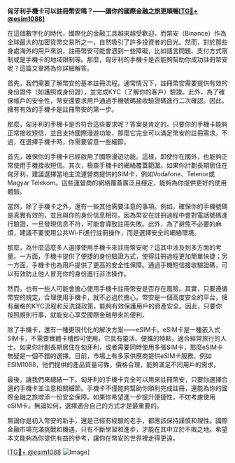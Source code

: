 **匈牙利手機卡可以註冊幣安嗎？——讓你的國際金融之旅更順暢[[TG💪+ @esim1088](https://t.me/s/esim1088)]**

在這個數字化的時代，國際化的金融工具越來越受歡迎，而幣安（Binance）作為全球最大的加密貨幣交易所之一，自然吸引了許多投資者的目光。然而，對於那些身處海外的用戶來說，註冊幣安可能會遇到一些障礙，比如語言問題、支付方式限制或是手機卡的地域限制等。那麼，匈牙利的手機卡是否能夠幫助你成功註冊幣安呢？這篇文章將為你詳細解答。

首先，我們需要了解幣安的基本註冊流程。通常情況下，註冊幣安需要提供有效的身份證件（如護照或身份證），並完成KYC（了解你的客戶）驗證。此外，為了確保帳戶的安全性，幣安還要求用戶通過手機號碼接收驗證碼進行二次確認。因此，擁有有效的手機卡是註冊幣安的第一步。

那麼，匈牙利的手機卡是否符合這些要求呢？答案是肯定的。只要你的手機卡能夠正常接收短信，並且支持國際漫遊功能，那麼它完全可以滿足幣安的註冊需求。不過，在選擇手機卡時，你需要留意一些細節。

首先，確保你的手機卡已經啟用了國際漫遊功能。這樣，即使你在國外，也能夠正常使用手機接收短信。其次，檢查手機卡的網絡覆蓋範圍。如果你計劃長期居住在匈牙利，建議選擇當地主流運營商提供的SIM卡，例如Vodafone、Telenor或Magyar Telekom。這些運營商的網絡覆蓋廣泛且穩定，能夠為你提供更好的使用體驗。

當然，除了手機卡之外，還有一些其他需要注意的事項。例如，確保你的手機號碼是真實有效的，並且與你的身份信息相符。因為幣安在註冊過程中會對電話號碼進行驗證，一旦發現信息不符，可能會導致註冊失敗。此外，為了避免不必要的麻煩，建議不要使用公共Wi-Fi進行註冊操作，而是選擇安全的網絡環境。

那麼，為什麼這麼多人選擇使用手機卡來註冊幣安呢？這其中涉及到多方面的考量。一方面，手機卡提供了便捷的身份驗證方式，使得註冊過程更加簡單快捷；另一方面，手機卡也為用戶提供了更高的安全性保障。通過手機短信接收驗證碼，可以有效防止他人冒充你的身份進行非法操作。

然而，也有一些人可能會擔心使用手機卡註冊幣安是否存在風險。其實，只要遵循幣安的規定，合理使用手機卡，就不必過於擔心。幣安是一個高度安全的平台，擁有嚴格的KYC流程和反洗錢政策，能夠有效保護用戶的資產安全。因此，只要你按照規則行事，就能安心享受國際金融帶來的便利。

除了手機卡，還有一種更現代化的解決方案——eSIM卡。eSIM卡是一種嵌入式SIM卡，不需要實體卡槽即可使用。它具有靈活、便攜的特點，適合經常旅行的人士。如果你計劃長期居住在匈牙利，或者需要同時使用多張SIM卡，那麼eSIM卡無疑是一個不錯的選擇。目前，市場上有多家供應商提供eSIM卡服務，例如ESIM1088，他們提供的產品質量可靠，價格合理，能夠滿足不同用戶的需求。

最後，讓我們來總結一下。匈牙利的手機卡完全可以用來註冊幣安，只要你選擇合適的手機卡並注意相關細節。手機卡不僅能夠幫助你順利完成註冊，還能為你的國際金融之旅增添一份安全保障。如果你希望進一步提升便捷性，不妨考慮使用eSIM卡。無論如何，選擇適合自己的方式才是最重要的。

無論你是初入幣安的新手，還是已經有經驗的老手，都應該保持謹慎和理性。國際金融市場充滿挑戰和機遇，只有不斷學習和進步，才能在其中立於不敗之地。希望本文能夠為你提供有益的參考，讓你在幣安的世界裡走得更遠。

[[TG💪+ @esim1088](https://t.me/s/esim1088) ![Image](https://i.postimg.cc/4NQfJmqS/Snipaste-2025-05-13-00-14-12.png)]